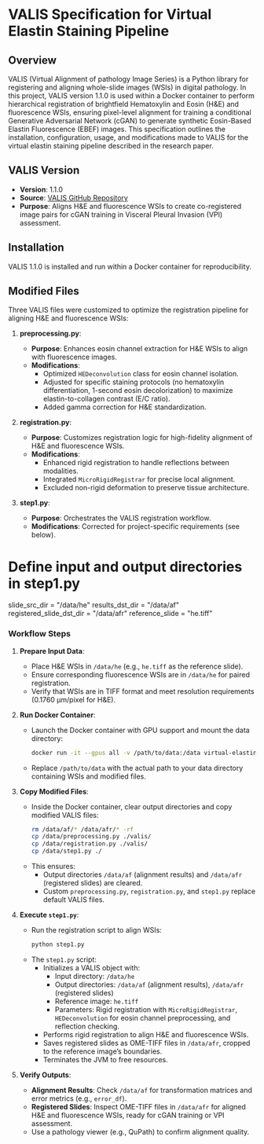 # VALIS Specification for Virtual Elastin Staining Pipeline

## Overview
VALIS (Virtual Alignment of pathology Image Series) is a Python library for registering and aligning whole-slide images (WSIs) in digital pathology. In this project, VALIS version 1.1.0 is used within a Docker container to perform hierarchical registration of brightfield Hematoxylin and Eosin (H&E) and fluorescence WSIs, ensuring pixel-level alignment for training a conditional Generative Adversarial Network (cGAN) to generate synthetic Eosin-Based Elastin Fluorescence (EBEF) images. This specification outlines the installation, configuration, usage, and modifications made to VALIS for the virtual elastin staining pipeline described in the research paper.

## VALIS Version
- **Version**: 1.1.0
- **Source**: [VALIS GitHub Repository](https://github.com/MathOnco/valis)
- **Purpose**: Aligns H&E and fluorescence WSIs to create co-registered image pairs for cGAN training in Visceral Pleural Invasion (VPI) assessment.

## Installation
VALIS 1.1.0 is installed and run within a Docker container for reproducibility.

## Modified Files
Three VALIS files were customized to optimize the registration pipeline for aligning H&E and fluorescence WSIs:

1. **preprocessing.py**:
   - **Purpose**: Enhances eosin channel extraction for H&E WSIs to align with fluorescence images.
   - **Modifications**:
     - Optimized `HEDeconvolution` class for eosin channel isolation.
     - Adjusted for specific staining protocols (no hematoxylin differentiation, 1-second eosin decolorization) to maximize elastin-to-collagen contrast (E/C ratio).
     - Added gamma correction for H&E standardization.

2. **registration.py**:
   - **Purpose**: Customizes registration logic for high-fidelity alignment of H&E and fluorescence WSIs.
   - **Modifications**:
     - Enhanced rigid registration to handle reflections between modalities.
     - Integrated `MicroRigidRegistrar` for precise local alignment.
     - Excluded non-rigid deformation to preserve tissue architecture.

3. **step1.py**:
   - **Purpose**: Orchestrates the VALIS registration workflow.
   - **Modifications**: Corrected for project-specific requirements (see below).
  
# Define input and output directories in **step1.py**
slide_src_dir = "/data/he"
results_dst_dir = "/data/af"
registered_slide_dst_dir = "/data/afr"
reference_slide = "he.tiff"

### Workflow Steps

1. **Prepare Input Data**:
   - Place H&E WSIs in `/data/he` (e.g., `he.tiff` as the reference slide).
   - Ensure corresponding fluorescence WSIs are in `/data/he` for paired registration.
   - Verify that WSIs are in TIFF format and meet resolution requirements (0.1760 µm/pixel for H&E).

2. **Run Docker Container**:
   - Launch the Docker container with GPU support and mount the data directory:
     ```bash
     docker run -it --gpus all -v /path/to/data:/data virtual-elastin-staining
     ```
   - Replace `/path/to/data` with the actual path to your data directory containing WSIs and modified files.

3. **Copy Modified Files**:
   - Inside the Docker container, clear output directories and copy modified VALIS files:
     ```bash
     rm /data/af/* /data/afr/* -rf
     cp /data/preprocessing.py ./valis/
     cp /data/registration.py ./valis/
     cp /data/step1.py ./
     ```
   - This ensures:
     - Output directories `/data/af` (alignment results) and `/data/afr` (registered slides) are cleared.
     - Custom `preprocessing.py`, `registration.py`, and `step1.py` replace default VALIS files.

4. **Execute `step1.py`**:
   - Run the registration script to align WSIs:
     ```bash
     python step1.py
     ```
   - The `step1.py` script:
     - Initializes a VALIS object with:
       - Input directory: `/data/he`
       - Output directories: `/data/af` (alignment results), `/data/afr` (registered slides)
       - Reference image: `he.tiff`
       - Parameters: Rigid registration with `MicroRigidRegistrar`, `HEDeconvolution` for eosin channel preprocessing, and reflection checking.
     - Performs rigid registration to align H&E and fluorescence WSIs.
     - Saves registered slides as OME-TIFF files in `/data/afr`, cropped to the reference image’s boundaries.
     - Terminates the JVM to free resources.

5. **Verify Outputs**:
   - **Alignment Results**: Check `/data/af` for transformation matrices and error metrics (e.g., `error_df`).
   - **Registered Slides**: Inspect OME-TIFF files in `/data/afr` for aligned H&E and fluorescence WSIs, ready for cGAN training or VPI assessment.
   - Use a pathology viewer (e.g., QuPath) to confirm alignment quality.
